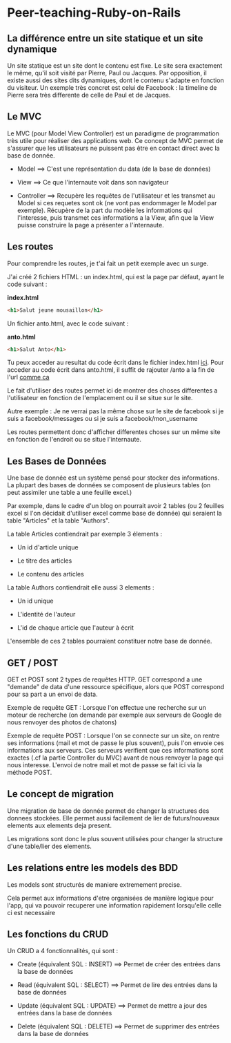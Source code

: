 # Peer-teaching-Ruby-on-Rails

## La différence entre un site statique et un site dynamique

Un site statique est un site dont le contenu est fixe. Le site sera exactement le même, qu'il soit visité par Pierre, Paul ou Jacques. Par opposition, il existe aussi des sites dits dynamiques, dont le contenu s'adapte en fonction du visiteur. Un exemple très concret est celui de Facebook : la timeline de Pierre sera très differente de celle de Paul et de Jacques.

## Le MVC

Le MVC (pour Model View Controller) est un paradigme de programmation très utile pour réaliser des applications web. Ce concept de MVC permet de s'assurer que les utilisateurs ne puissent pas être en contact direct avec la base de donnée.

* Model ==> C'est une représentation du data (de la base de données)

* View ==> Ce que l'internaute voit dans son navigateur

* Controller ==> Recupère les requêtes de l'utilisateur et les transmet au Model si ces requetes sont ok (ne vont pas endommager le Model par exemple). Récupère de la part du modèle les informations qui l'interesse, puis transmet ces informations a la View, afin que la View puisse construire la page a présenter a l'internaute.

## Les routes

Pour comprendre les routes, je t'ai fait un petit exemple avec un surge.

J'ai créé 2 fichiers HTML : un index.html, qui est la page par défaut, ayant le code suivant : 

**index.html**

```html
<h1>Salut jeune mousaillon</h1>
```

Un fichier anto.html, avec le code suivant :

**anto.html**

```html
<h1>Salut Anto</h1>
```

Tu peux acceder au resultat du code écrit dans le fichier index.html [ici](http://peer-learning-rails.surge.sh). Pour acceder au code écrit dans anto.html, il suffit de rajouter /anto a la fin de l'url [comme ca](http://peer-learning-rails.surge.sh/anto) 

Le fait d'utiliser des routes permet ici de montrer des choses differentes a l'utilisateur en fonction de l'emplacement ou il se situe sur le site.

Autre exemple : Je ne verrai pas la même chose sur le site de facebook si je suis a facebook/messages ou si je suis a facebook/mon_username

Les routes permettent donc d'afficher differentes choses sur un même site en fonction de l'endroit ou se situe l'internaute.

## Les Bases de Données

Une base de donnée est un système pensé pour stocker des informations. La plupart des bases de données se composent de plusieurs tables (on peut assimiler une table a une feuille excel.)

Par exemple, dans le cadre d'un blog on pourrait avoir 2 tables (ou 2 feuilles excel si l'on décidait d'utiliser excel comme base de donnée) qui seraient la table "Articles" et la table "Authors".

La table Articles contiendrait par exemple 3 élements : 

* Un id d'article unique

* Le titre des articles

* Le contenu des articles

La table Authors contiendrait elle aussi 3 elements :

* Un id unique

* L'identité de l'auteur

* L'id de chaque article que l'auteur à écrit

L'ensemble de ces 2 tables pourraient constituer notre base de donnée.

## GET / POST

GET et POST sont 2 types de requêtes HTTP. GET correspond a une "demande" de data d'une ressource spécifique, alors que POST correspond pour sa part a un envoi de data.

Exemple de requête GET : Lorsque l'on effectue une recherche sur un moteur de recherche (on demande par exemple aux serveurs de Google de nous renvoyer des photos de chatons)

Exemple de requête POST : Lorsque l'on se connecte sur un site, on rentre ses informations (mail et mot de passe le plus souvent), puis l'on envoie ces informations aux serveurs. Ces serveurs verifient que ces informations sont exactes (.cf la partie Controller du MVC) avant de nous renvoyer la page qui nous interesse. L'envoi de notre mail et mot de passe se fait ici via la méthode POST.

## Le concept de migration

Une migration de base de donnée permet de changer la structures des donnees stockées. Elle permet aussi facilement de lier de futurs/nouveaux elements aux elements deja present.

Les migrations sont donc le plus souvent utilisées pour changer la structure d'une table/lier des elements.

## Les relations entre les models des BDD

Les models sont structurés de maniere extremement precise.

Cela permet aux informations d'etre organisées de manière logique pour l'app, qui va pouvoir recuperer une information rapidement lorsqu'elle celle ci est necessaire

## Les fonctions du CRUD

Un CRUD a 4 fonctionnalités, qui sont : 

* Create (équivalent SQL : INSERT) ==> Permet de créer des entrées dans la base de données

* Read (équivalent SQL : SELECT) ==> Permet de lire des entrées dans la base de données

* Update (équivalent SQL : UPDATE) ==> Permet de mettre a jour des entrées dans la base de données

* Delete (équivalent SQL : DELETE) ==> Permet de supprimer des entrées dans la base de données


